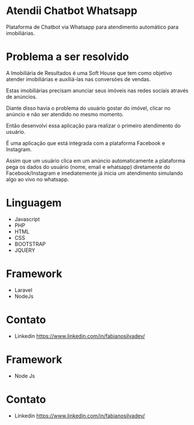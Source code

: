 # Atendii Chatbot Whatsapp
Plataforma de Chatbot via Whatsapp para atendimento automático para imobiliárias.

# Problema a ser resolvido

A Imobiliária de Resultados é uma Soft House que tem como objetivo atender imobiliárias e auxiliá-las nas conversões de vendas.

Estas imobiliárias precisam anunciar seus imóveis nas redes sociais através de anúncios.

Diante disso havia o problema do usuário gostar do imóvel, clicar no anúncio e não ser atendido no mesmo momento.

Então desenvolvi essa aplicação para realizar o primeiro atendimento do usuário.

É uma aplicação que está integrada com a plataforma Facebook e Instagram.

Assim que um usuário clica em um anúncio automaticamente a plataforma pega os dados do usuário (nome, email e whatsapp) diretamente do Facebook/Instagram e imediatemente já inicia um atendimento simulando algo ao vivo no whatsapp.

# Linguagem
* Javascript
* PHP
* HTML
* CSS
* BOOTSTRAP
* JQUERY

# Framework
* Laravel
* NodeJs

# Contato 
* Linkedin https://www.linkedin.com/in/fabianosilvadev/


# Framework
* Node Js

# Contato 
* Linkedin https://www.linkedin.com/in/fabianosilvadev/

